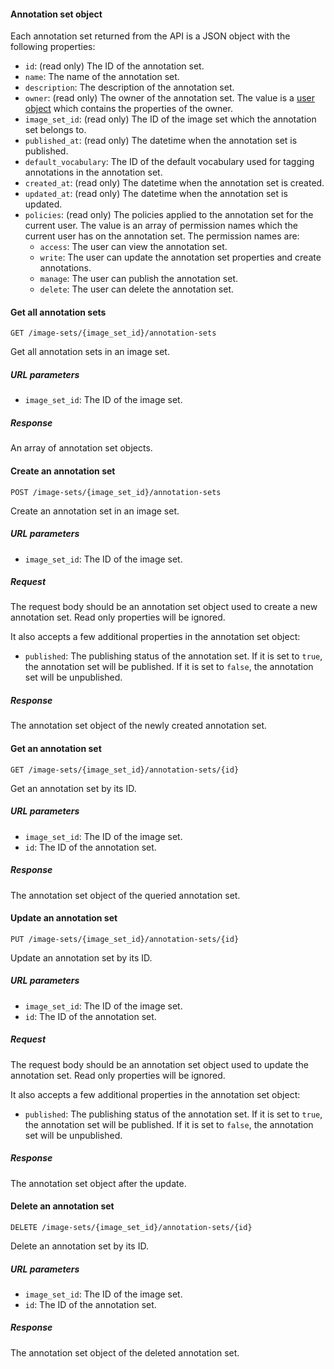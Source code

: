#### Annotation set object

Each annotation set returned from the API is a JSON object with the following properties:

- `id`: (read only) The ID of the annotation set.
- `name`: The name of the annotation set.
- `description`: The description of the annotation set.
- `owner`: (read only) The owner of the annotation set. The value is a [user object](#user-object)
  which contains the properties of the owner.
- `image_set_id`: (read only) The ID of the image set which the annotation set belongs to.
- `published_at`: (read only) The datetime when the annotation set is published.
- `default_vocabulary`: The ID of the default vocabulary used for tagging annotations in the annotation set.
- `created_at`: (read only) The datetime when the annotation set is created.
- `updated_at`: (read only) The datetime when the annotation set is updated.
- `policies`: (read only) The policies applied to the annotation set for the current user. The value is an array of
  permission names which the current user has on the annotation set. The permission names are:
  - `access`: The user can view the annotation set.
  - `write`: The user can update the annotation set properties and create annotations.
  - `manage`: The user can publish the annotation set.
  - `delete`: The user can delete the annotation set.

#### Get all annotation sets

```
GET /image-sets/{image_set_id}/annotation-sets
```

Get all annotation sets in an image set.

##### URL parameters

- `image_set_id`: The ID of the image set.

##### Response

An array of annotation set objects.

#### Create an annotation set

```
POST /image-sets/{image_set_id}/annotation-sets
```

Create an annotation set in an image set.

##### URL parameters

- `image_set_id`: The ID of the image set.

##### Request

The request body should be an annotation set object used to create a new annotation set. Read only properties will be
ignored.

It also accepts a few additional properties in the annotation set object:

- `published`: The publishing status of the annotation set. If it is set to `true`, the annotation set will be
  published. If it is set to `false`, the annotation set will be unpublished.

##### Response

The annotation set object of the newly created annotation set.

#### Get an annotation set

```
GET /image-sets/{image_set_id}/annotation-sets/{id}
```

Get an annotation set by its ID.

##### URL parameters

- `image_set_id`: The ID of the image set.
- `id`: The ID of the annotation set.

##### Response

The annotation set object of the queried annotation set.

#### Update an annotation set

```
PUT /image-sets/{image_set_id}/annotation-sets/{id}
```

Update an annotation set by its ID.

##### URL parameters

- `image_set_id`: The ID of the image set.
- `id`: The ID of the annotation set.

##### Request

The request body should be an annotation set object used to update the annotation set. Read only properties will be
ignored.

It also accepts a few additional properties in the annotation set object:

- `published`: The publishing status of the annotation set. If it is set to `true`, the annotation set will be
  published. If it is set to `false`, the annotation set will be unpublished.

##### Response

The annotation set object after the update.

#### Delete an annotation set

```
DELETE /image-sets/{image_set_id}/annotation-sets/{id}
```

Delete an annotation set by its ID.

##### URL parameters

- `image_set_id`: The ID of the image set.
- `id`: The ID of the annotation set.

##### Response

The annotation set object of the deleted annotation set.
